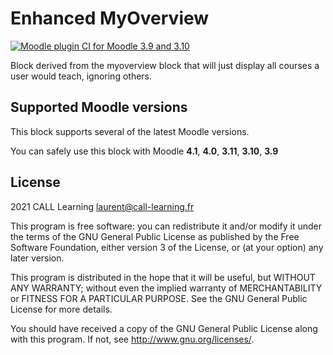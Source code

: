# Enhanced MyOverview #

[![Moodle plugin CI for Moodle 3.9 and 3.10](https://github.com/call-learning/moodle-block_forum_groups/actions/workflows/main.yml/badge.svg)](https://github.com/call-learning/moodle-block_enhanced_myoverview/actions/workflows/main.yml)

Block derived from the myoverview block that will just display all courses a user
would teach, ignoring others.

## Supported Moodle versions 

This block supports several of the latest Moodle versions.

You can safely use this block with Moodle **4.1**, **4.0**, **3.11**, **3.10**, **3.9**
## License ##

2021 CALL Learning <laurent@call-learning.fr>

This program is free software: you can redistribute it and/or modify it under
the terms of the GNU General Public License as published by the Free Software
Foundation, either version 3 of the License, or (at your option) any later
version.

This program is distributed in the hope that it will be useful, but WITHOUT ANY
WARRANTY; without even the implied warranty of MERCHANTABILITY or FITNESS FOR A
PARTICULAR PURPOSE.  See the GNU General Public License for more details.

You should have received a copy of the GNU General Public License along with
this program.  If not, see <http://www.gnu.org/licenses/>.
